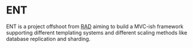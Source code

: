 ENT
=============
ENT is a project offshoot from [RAD](https://github.com/Mick-Hansen/RAD) aiming to build a MVC-ish framework supporting different templating systems and different scaling methods like database replication and sharding.
